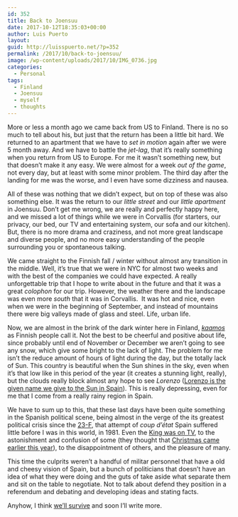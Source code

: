 ```yaml
---
id: 352
title: Back to Joensuu
date: 2017-10-12T18:35:03+00:00
author: Luis Puerto
layout: 
guid: http://luisspuerto.net/?p=352
permalink: /2017/10/back-to-joensuu/
image: /wp-content/uploads/2017/10/IMG_0736.jpg
categories:
  - Personal
tags:
  - Finland
  - Joensuu
  - myself
  - thoughts
---
```

More or less a month ago we came back from US to Finland. There is no so much to tell about his, but just that the return has been a little bit hard. We returned to an apartment that we have to _set in motion_ again after we were 5 month away. And we have to battle the _jet-lag_, that it&#8217;s really something when you return from US to Europe. For me it wasn&#8217;t something new, but that doesn&#8217;t make it any easy. We were almost for a week _out of the game_, not every day, but at least with some minor problem. The third day after the landing for me was the worse, and I even have some dizziness and nausea.

All of these was nothing that we didn&#8217;t expect, but on top of these was also something else. It was the return to our _little street_ and our _little apartment_ in Joensuu. Don&#8217;t get me wrong, we are really and perfectly happy here, and we missed a lot of things while we were in Corvallis (for starters, our privacy, our bed, our TV and entertaining system, our sofa and our kitchen). But, there is no more drama and craziness, and not more great landscape and diverse people, and no more easy understanding of the people surrounding you or spontaneous talking.

We came straight to the Finnish fall / winter without almost any transition in the middle. Well, it&#8217;s true that we were in NYC for almost two weeks and with the best of the companies we could have expected. A really unforgettable trip that I hope to write about in the future and that it was a great _colophon_ for our trip. However, the weather there and the landscape was even more _south_ that it was in Corvallis.  It was hot and nice, even when we were in the beginning of September, and instead of mountains there were big valleys made of glass and steel. Life, urban life.

Now, we are almost in the brink of the dark winter here in Finland, _[kaamos](https://en.wikipedia.org/wiki/Polar_night)_ as Finnish people call it. Not the best to be cheerful and positive about life, since probably until end of November or December we aren&#8217;t going to see any snow, which give some bright to the lack of light. The problem for me isn&#8217;t the reduce amount of hours of light during the day, but the totally lack of Sun. This country is beautiful when the Sun shines in the sky, even when it&#8217;s that low like in this period of the year (it creates a stunning light, really), but the clouds really block almost any hope to see _Lorenzo_ ([Lorenzo is the given name we give to the Sun in Spain](https://en.wiktionary.org/wiki/Lorenzo)). This is really depressing, even for me that I come from a really rainy region in Spain.

We have to sum up to this, that these last days have been quite something in the Spanish political scene, being almost in the verge of the its greatest political crisis since the [23-F](https://en.wikipedia.org/wiki/23-F), that attempt of _coup d&#8217;état_ Spain suffered little before I was in this world, in 1981. Even the [King was on TV](https://www.youtube.com/watch?v=5K0iqrFW_pg), to the astonishment and confusion of some (they thought that [Christmas came earlier this year](https://en.wikipedia.org/wiki/Christmas_Eve_National_Speech)), to the disappointment of others, and the pleasure of many.

This time the culprits weren&#8217;t a handful of militar personnel that have a old and cheesy vision of Spain, but a bunch of politicians that doesn&#8217;t have an idea of what they were doing and the guts of take aside what separate them and sit on the table to negotiate. Not to talk about defend they position in a referendum and debating and developing ideas and stating facts.

Anyhow, I think [we&#8217;ll survive](https://www.youtube.com/watch?v=gYkACVDFmeg) and soon I&#8217;ll write more.

<div class="jetpack-video-wrapper">
  <span class="embed-youtube" style="text-align:center; display: block;"></span>
</div>